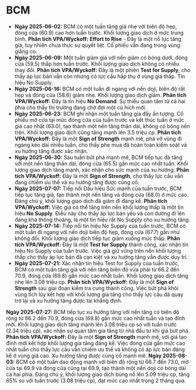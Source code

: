 # BCM

- **Ngày 2025-06-02:** BCM có một tuần tăng giá nhẹ với biên độ hẹp, đóng cửa (60.9) cao hơn tuần trước. Khối lượng giao dịch ở mức trung bình. **Phân tích VPA/Wyckoff:** **Effort to Rise** - Đây là một nỗ lực tăng giá, tuy nhiên chưa thực sự quyết liệt. Cổ phiếu vẫn đang trong vùng giằng co.
- **Ngày 2025-06-09:** Một tuần giảm giá với nến giảm có bóng dưới, đóng cửa (59.5) thấp hơn tuần trước. Khối lượng giao dịch không có nhiều thay đổi. **Phân tích VPA/Wyckoff:** Đây là một phiên **Test for Supply**, cho thấy áp lực bán vẫn còn nhưng có lực cầu hấp thụ ở vùng giá thấp. Tín hiệu No Supply.
- **Ngày 2025-06-16:** BCM có một tuần đi ngang với nến doji, biên độ rất hẹp và đóng cửa (58.6) giảm nhẹ. Khối lượng giao dịch giảm. **Phân tích VPA/Wyckoff:** Đây là tín hiệu **No Demand**. Sự thiếu quan tâm từ cả hai phía cho thấy thị trường đang chờ đợi một cú hích mới.
- **Ngày 2025-06-23:** BCM ghi nhận một tuần tăng giá đầy ấn tượng. Cổ phiếu mở cửa tại mức đóng cửa của tuần trước và kết thúc tuần ở mức giá cao nhất (63.0), tạo thành một nến tăng thân dài, không có bóng nến trên. Khối lượng giao dịch cũng tăng mạnh lên 3.5 triệu cp. **Phân tích VPA/Wyckoff:** Đây là một **Sign of Strength** mạnh mẽ, phá vỡ vùng đi ngang kéo dài nhiều tuần, cho thấy phe mua đã hoàn toàn kiểm soát và xu hướng tăng được xác nhận.
- **Ngày 2025-06-30:** Sau tuần bứt phá mạnh mẽ, BCM tiếp tục đà tăng với một nến tăng thân dài, đóng cửa (65.5) gần mức cao nhất tuần. Khối lượng giao dịch tăng mạnh, xác nhận cho sức mạnh của xu hướng. **Phân tích VPA/Wyckoff:** Đây là một **Sign of Strength**, cho thấy lực cầu vẫn đang chiếm ưu thế và xu hướng tăng được củng cố.
- **Ngày 2025-07-07:** Tiếp nối Dấu hiệu Sức mạnh của tuần trước, BCM tiếp tục tăng giá, tạo thành một nến tăng và đóng cửa (68.0) ở mức cao. Đáng chú ý, khối lượng giao dịch đã giảm đi đáng kể. **Phân tích VPA/Wyckoff:** Việc giá có thể tăng trên nền khối lượng thấp là một tín hiệu **No Supply**. Điều này cho thấy áp lực bán yếu và con đường đi lên đang khá thông thoáng, là một tín hiệu rất No Supply cho xu hướng tăng.
- **Ngày 2025-07-14:** Tiếp nối tín hiệu No Supply của tuần trước, BCM có một tuần đi ngang với nến doji biên độ hẹp, đóng cửa (67.7) gần như không đổi. Khối lượng giao dịch tiếp tục giảm xuống mức thấp. **Phân tích VPA/Wyckoff:** Đây là một **Test for Supply** thành công, xác nhận tín hiệu No Supply của tuần trước. Việc giá giữ vững trên nền khối lượng thấp cho thấy áp lực bán đã cạn kiệt và xu hướng tăng vẫn được duy trì.
- **Ngày 2025-07-21:** Xác nhận tín hiệu Test for Supply của tuần trước, BCM có một tuần tăng giá với nến tăng biên độ vừa phải từ 66.2 đến 70.9, đóng cửa (69.8) gần mức cao nhất tuần. Khối lượng giao dịch tăng nhẹ lên 3.08 triệu cp. **Phân tích VPA/Wyckoff:** Đây là một **Sign of Strength** sau giai đoạn kiểm tra cung thành công. Việc bứt phá khỏi vùng tích lũy kết hợp với khối lượng gia tăng cho thấy lực cầu đã quay trở lại và xu hướng tăng được tái khẳng định.


**Ngày 2025-07-27:** BCM tiếp tục xu hướng tăng với nến tăng có biên độ rộng từ 66.2 đến 70.9, đóng cửa (69.8) gần mức cao nhất tuần và tạo đỉnh mới. Khối lượng giao dịch tăng mạnh lên 3.08 triệu cp so với tuần trước (2.34 triệu cp), xác nhận sự quan tâm gia tăng từ nhà đầu tư khi giá bứt phá. **Phân tích VPA/Wyckoff:** Đây là một **Sign of Strength** mạnh mẽ, với giá tạo đỉnh mới kết hợp khối lượng gia tăng đáng kể. Việc đóng cửa gần mức cao nhất tuần cho thấy lực cầu vẫn chiếm ưu thế và không có áp lực bán đáng kể ở vùng giá cao. Xu hướng tăng được củng cố mạnh mẽ.
**Ngày 2025-08-03:** BCM có một tuần dao động mạnh với biên độ rộng từ 66.7 đến 73.0, mở cửa tại 69.9 và đóng cửa cũng tại 69.9, tạo thành một nến doji có bóng dài cả hai phía. Đáng chú ý, khối lượng giao dịch bùng nổ lên 5.09 triệu cp, tăng 65% so với tuần trước (3.08 triệu cp), đạt mức cao nhất trong 2 tháng qua.
